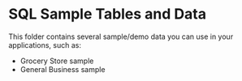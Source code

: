 # SQL Sample Tables and Data

This folder contains several sample/demo data you can use in your applications, such as:

* Grocery Store sample
* General Business sample
